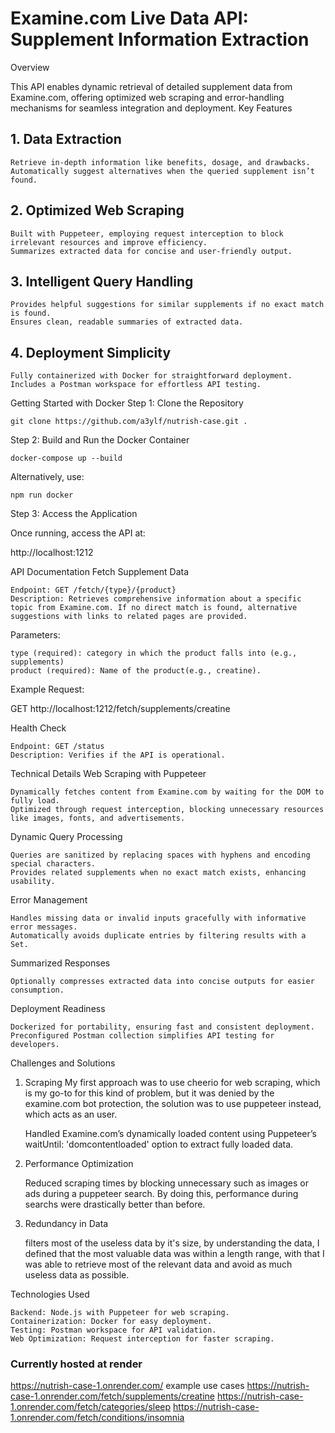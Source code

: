 # Examine.com Live Data API: Supplement Information Extraction
Overview

This API enables dynamic retrieval of detailed supplement data from Examine.com, offering optimized web scraping and error-handling mechanisms for seamless integration and deployment.
Key Features

## 1. Data Extraction

    Retrieve in-depth information like benefits, dosage, and drawbacks.
    Automatically suggest alternatives when the queried supplement isn’t found.

## 2. Optimized Web Scraping

    Built with Puppeteer, employing request interception to block irrelevant resources and improve efficiency.
    Summarizes extracted data for concise and user-friendly output.

## 3. Intelligent Query Handling

    Provides helpful suggestions for similar supplements if no exact match is found.
    Ensures clean, readable summaries of extracted data.

## 4. Deployment Simplicity

    Fully containerized with Docker for straightforward deployment.
    Includes a Postman workspace for effortless API testing.

Getting Started with Docker
Step 1: Clone the Repository

    git clone https://github.com/a3ylf/nutrish-case.git .

Step 2: Build and Run the Docker Container

    docker-compose up --build

Alternatively, use:

    npm run docker

Step 3: Access the Application

Once running, access the API at:

http://localhost:1212

API Documentation
Fetch Supplement Data

    Endpoint: GET /fetch/{type}/{product}
    Description: Retrieves comprehensive information about a specific topic from Examine.com. If no direct match is found, alternative suggestions with links to related pages are provided.

Parameters:

    type (required): category in which the product falls into (e.g., supplements)
    product (required): Name of the product(e.g., creatine).

Example Request:

GET http://localhost:1212/fetch/supplements/creatine

Health Check

    Endpoint: GET /status
    Description: Verifies if the API is operational.

Technical Details
Web Scraping with Puppeteer

    Dynamically fetches content from Examine.com by waiting for the DOM to fully load.
    Optimized through request interception, blocking unnecessary resources like images, fonts, and advertisements.

Dynamic Query Processing

    Queries are sanitized by replacing spaces with hyphens and encoding special characters.
    Provides related supplements when no exact match exists, enhancing usability.

Error Management

    Handles missing data or invalid inputs gracefully with informative error messages.
    Automatically avoids duplicate entries by filtering results with a Set.

Summarized Responses

    Optionally compresses extracted data into concise outputs for easier consumption.

Deployment Readiness

    Dockerized for portability, ensuring fast and consistent deployment.
    Preconfigured Postman collection simplifies API testing for developers.

Challenges and Solutions
1. Scraping
   My first approach was to use cheerio for web scraping, which is my go-to for this kind of problem, but it was denied by the examine.com bot protection, the solution was to use puppeteer instead, which acts as an user.

    Handled Examine.com’s dynamically loaded content using Puppeteer’s waitUntil: 'domcontentloaded' option to extract fully loaded data.

3. Performance Optimization

    Reduced scraping times by blocking unnecessary such as images or ads during a puppeteer search. By doing this, performance during searchs were drastically better than before.

4. Redundancy in Data

   filters most of the useless data by it's size, by understanding the data, I defined that the most valuable data was within a length range,
    with that I was able to retrieve most of the relevant data and avoid as much useless data as possible.


Technologies Used

    Backend: Node.js with Puppeteer for web scraping.
    Containerization: Docker for easy deployment.
    Testing: Postman workspace for API validation.
    Web Optimization: Request interception for faster scraping.

### Currently hosted at render
https://nutrish-case-1.onrender.com/
example use cases
https://nutrish-case-1.onrender.com/fetch/supplements/creatine
https://nutrish-case-1.onrender.com/fetch/categories/sleep
https://nutrish-case-1.onrender.com/fetch/conditions/insomnia
